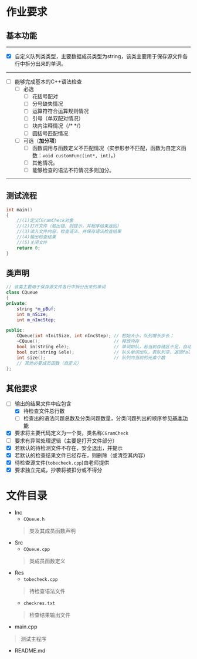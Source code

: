 <!--
 * @Date: 2023-10-23 14:42:02
 * @LastEditors: Heng-Mei l888999666y@gmail.com
 * @LastEditTime: 2023-10-26 20:32:38
 * @FilePath: \Assignment_2\README.md
-->
# 作业要求
## 基本功能
---
- [x] 自定义队列类类型，主要数据成员类型为string，该类主要用于保存源文件各行中拆分出来的单词。
---
- [ ] 能够完成基本的C++语法检查
  -   [ ]   必选
      -   [ ]   花括号配对
      -   [ ]   分号缺失情况
      -   [ ]   运算符符合运算规则情况
      -   [ ]   引号（单双配对情况）
      -   [ ]   块内注释情况（/* */）
      -   [ ]   圆括号匹配情况
  -   [ ]   可选（**加分项**）
      -   [ ]   函数调用与函数定义不匹配情况（实参形参不匹配，函数为自定义函数：`void customFunc(int*, int)`。）
      -   [ ]   其他情况。
      -   [ ]   能够检查的语法不符情况多则加分。
---
##  测试流程
```c++
int main()
{
    //(1)定义CGramCheck对象
    //(2)打开文件（若出错，则提示，并程序结束返回）
    //(3)读入文件内容，检查语法，并保存语法检查结果
    //(4)输出检查结果
    //(5)关闭文件
    return 0;
}
``` 
##  类声明
```c++
// 该类主要用于保存源文件各行中拆分出来的单词
class CQueue
{
private:
    string *m_pBuf;
    int m_nSize;
    int m_nIncStep;

public:
    CQueue(int nInitSize, int nIncStep); // 初始大小，队列增长步长；
    ~CQuue();                            // 释放内存
    bool in(string ele);                 // 单词如队，若当前存储区不足，自动增长（步长为m_nIncStep），入队成功返回true。
    bool out(string &ele);               // 队头单词出队，若队列空，返回false。
    int size();                          // 队列内当前的元素个数
    // 其他必要成员函数（自定义）
};
``` 
##  其他要求
-   [ ]   输出的结果文件中应包含
    -   [x]   待检查文件总行数
    -   [ ]   检查出的语法问题总数及分类问题数量，分类问题列出的顺序参见[基本功能](#基本功能)
-   [x]   要求将主要代码定义为一个类，类名称`CGramCheck`
-   [ ]   要求有异常处理逻辑（主要是打开文件部分）
-   [x]   若默认的待检测文件不存在，安全退出，并提示
-   [x]   若默认的检查结果文件已经存在，则删除（或清空其内容）
-   [x]   待检查源文件(`tobecheck.cpp`)由老师提供
-   [x]   要求独立完成，抄袭将被扣分或不得分

#   文件目录
-   Inc
    -   `CQueue.h`
    >   类及其成员函数声明 
-   Src
    -   `CQueue.cpp`
    >   类成员函数定义
-   Res
    -   `tobecheck.cpp`
    >   待检查语法文件
    -   `checkres.txt`
    >   检查结果输出文件
-   main.cpp
>   测试主程序
-   README.md 
